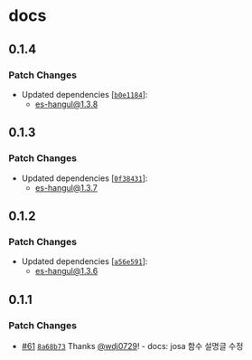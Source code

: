 # docs

## 0.1.4

### Patch Changes

- Updated dependencies [[`b0e1184`](https://github.com/toss/es-hangul/commit/b0e1184204be0cb9f3c13937888c83c8a94e7ca6)]:
  - es-hangul@1.3.8

## 0.1.3

### Patch Changes

- Updated dependencies [[`0f38431`](https://github.com/toss/es-hangul/commit/0f38431ee611cb89c7e121fd02ab34f749a0c386)]:
  - es-hangul@1.3.7

## 0.1.2

### Patch Changes

- Updated dependencies [[`a56e591`](https://github.com/toss/es-hangul/commit/a56e5913bec1e0bb6d1462192ee01d14a00449d5)]:
  - es-hangul@1.3.6

## 0.1.1

### Patch Changes

- [#61](https://github.com/toss/es-hangul/pull/61) [`8a68b73`](https://github.com/toss/es-hangul/commit/8a68b739c4fc9d3762b711a39fe5a7820e34d13e) Thanks [@wdj0729](https://github.com/wdj0729)! - docs: josa 함수 설명글 수정
